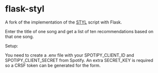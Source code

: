 # flask-styl
A fork of the implementation of the [STYL](https://github.com/Atienon/styl-recommendations) script with Flask.

Enter the title of one song and get a list of ten recommendations based on that one song.

Setup:

You need to create a .env file with your SPOTIPY_CLIENT_ID and SPOTIPY_CLIENT_SECRET from Spotify. An extra SECRET_KEY is required so a CRSF token can be generated for the form.
